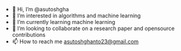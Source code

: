 - 👋 Hi, I’m @asutoshgha
- 👀 I’m interested in algorithms and machine learning
- 🌱 I’m currently learning machine learning 
- 💞️ I’m looking to collaborate on a research paper and opensource contributions
- 📫 How to reach me asutoshghanto23@gmail.com

<!---
asutoshgha/asutoshgha is a ✨ special ✨ repository because its `README.md` (this file) appears on your GitHub profile.
You can click the Preview link to take a look at your changes.
--->
